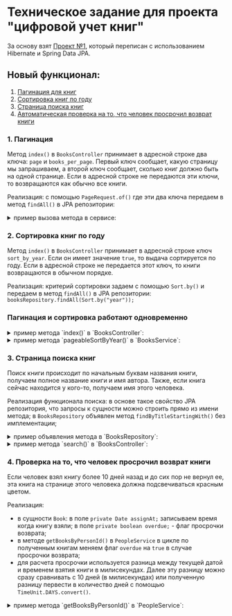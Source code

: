 # Техническое задание для проекта "цифровой учет книг"

За основу взят [Проект №1](https://github.com/RuslanMukminov/Test_SpringMVC_JDBC-Template), который переписан 
с использованием Hibernate и Spring Data JPA.

## Новый функционал: 
1) [Пагинация для книг](TZ.md#1-пагинация)
2) [Сортировка книг по году](TZ.md#2-сортировка-книг-по-году)
3) [Страница поиска книг](TZ.md#3-страница-поиска-книг)
4) [Автоматическая проверка на то, что человек просрочил возврат книги](TZ.md#4-проверка-на-то-что-человек-просрочил-возврат-книги)

### 1. Пагинация

Метод `index()` в `BooksController` принимает в адресной строке два ключа: `page` и `books_per_page`. 
Первый ключ сообщает, какую страницу мы запрашиваем, а второй ключ сообщает, сколько книг должно быть 
на одной странице. Если в адресной строке не передаются эти ключи, то возвращаются как обычно все книги.

Реализация: с помощью `PageRequest.of()` где эти два ключа передаем в метод `findAll()` в JPA репозитории:
<details>
 <summary>пример вызова метода в сервисе:</summary>

 ```java
	booksRepository.findAll(PageRequest.of(page, itemsPerPage)).getContent();
 ```
</details>

### 2. Сортировка книг по году

Метод `index()` в `BooksController` принимает в адресной строке ключ `sort_by_year`. Если он имеет 
значение `true`, то выдача сортируется по году. Если в адресной строке не передается этот ключ, 
то книги возвращаются в обычном порядке.

Реализация: критерий сортировки задаем с помощью `Sort.by()` и передаем в метод `findAll()` в JPA репозитории:
`booksRepository.findAll(Sort.by("year"));`

### Пагинация и сортировка работают одновременно

<details>
 <summary>пример метода `index()` в `BooksController`:</summary>

 ```java
	@GetMapping()
    public String index(Model model,
                        @RequestParam(required = false, name = "page") Integer page,
                        @RequestParam(required = false, name = "books_per_page") Integer itemPerPage,
                        @RequestParam(required = false, name = "sort_by_year") boolean sortByYear) {

        if (page == null) {
            model.addAttribute("books", booksService.findAll(sortByYear));
        } else {
            model.addAttribute("books", booksService.pageableSortByYear(page, itemPerPage, sortByYear));
        }

        return "books/index";
    }
 ```
</details>

<details>
 <summary>пример метода `pageableSortByYear()` в `BooksService`:</summary>

 ```java
	public List<Book> pageableSortByYear(int page, int itemsPerPage, boolean sortByYear) {
        if (sortByYear) {
            return booksRepository.findAll(PageRequest.of(page, itemsPerPage, Sort.by("year"))).getContent();
        } else {
            return booksRepository.findAll(PageRequest.of(page, itemsPerPage)).getContent();
        }
    }
 ```
</details>

### 3. Страница поиска книг

Поиск книги происходит по начальным буквам названия книги, получаем полное название книги и имя автора. 
Также, если книга сейчас находится у кого-то, получаем имя этого человека.

Реализация функционала поиска: в основе такое свойство JPA репозитория, что запросы к сущности можно 
строить прямо из имени метода; в `BooksRepository` объявлен метод `findByTitleStartingWith()` без 
имплементации; 
<details>
 <summary>пример объявления метода в `BooksRepository`:</summary>

 ```java
	List<Book> findByTitleStartingWith (String startingWith);
 ```
</details>

<details>
 <summary>пример метода `search()` в `BooksController`:</summary>

 ```java
    @GetMapping("/search")
    public String search(@RequestParam(required = false, name = "start_with") String startWith,
        Model model) {
        if (startWith != null) {
            model.addAttribute("books", booksService.searchByTitleStartingWith(startWith));
        }
        return "books/search";
    }
 ```
</details>

### 4. Проверка на то, что человек просрочил возврат книги

Если человек взял книгу более 10 дней назад и до сих пор не вернул ее, эта книга на странице этого человека 
должна подсвечиваться красным цветом.

Реализация: 
* в сущности `Book`: в поле `private Date assignAt;` записываем время когда книгу взяли; в поле 
`private boolean overdue;` - флаг просрочки возврата;
* в методе `getBooksByPersonId()` в `PeopleService` в цикле по полученным книгам меняем флаг `overdue` 
на `true` в случае просрочки возврата;
* для расчета просрочки используется разница между текущей датой и временем взятия книги в милисекундах.
Далее эту разницу можно сразу сравнивать с 10 дней (в милисекундах) или полученную разницу первести в 
количество дней с помощью `TimeUnit.DAYS.convert()`.

<details>
 <summary>пример метода `getBooksByPersonId()` в `PeopleService`:</summary>

 ```java
    public List<Book> getBooksByPersonId(int id) {
        Person owner = findOne(id);
        List<Book> books = booksRepository.findByOwner(owner);
        Date currentDate = new Date();

        for (Book book : books) {
            long diffInMillies = Math.abs(currentDate.getTime() - book.getAssignAt().getTime());
            long diff = TimeUnit.DAYS.convert(diffInMillies, TimeUnit.MILLISECONDS);
            if (diff > 10) {
                book.setOverdue(true);
            }
        }
        return books;
    }
 ```
</details>

